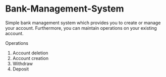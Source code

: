 # Bank-Management-System
Simple bank management system which provides you to create or manage your account. Furthermore, you can maintain operations on your existing account.

Operations
1. Account deletion
2. Account creation
3. Withdraw
4. Deposit

